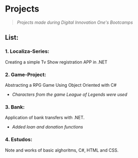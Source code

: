 # **Projects**

>*Projects made during Digital Innovation One's Bootcamps*


## **List:** 

### **1. Localiza-Series:**
Creating a simple Tv Show registration APP in .NET


### **2. Game-Project:**
Abstracting a RPG Game Using Object Oriented with C#

- *Characters from the game League of Legends were used*

### **3. Bank:**
Application of bank transfers with .NET.
- *Added loan and donation functions*

### **4. Estudos:**
Note and works of basic alghoritms, C#, HTML and CSS.